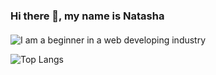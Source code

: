 <!---
Nattyme/Nattyme is a ✨ special ✨ repository because its `README.md` (this file) appears on your GitHub profile.
You can click the Preview link to take a look at your changes.
--->

### Hi there 👋, my name is Natasha
#### 
![I am a beginner in a web developing industry](https://arturssmirnovs.github.io/github-profile-readme-generator/images/banner.png)


![Top Langs](https://github-readme-stats.vercel.app/api/top-langs/?username=Nattyme)






